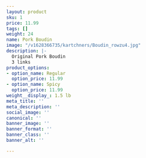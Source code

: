 ```yaml
---
layout: product
sku: 1
price: 11.99
tags: []
weight: 24
name: Pork Boudin
image: "/v1628366735/kartchners/Boudin_rowzu4.jpg"
description: |-
  Original Pork Boudin
  3 links
product_options:
- option_name: Regular
  option_price: 11.99
- option_name: Spicy
  option_price: 11.99
weight__display_: 1.5 lb
meta_title: ''
meta_description: ''
social_image: ''
canonical: ''
banner_image: ''
banner_format: ''
banner_class: ''
banner_alt: ''

---
```

